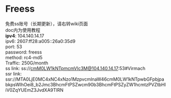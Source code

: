 # Freess
免费ss账号（长期更新），请右转wiki页面<br />
doc内为使用教程<br />
<b>ipv4</b>: 104.140.14.17<br />
ipv6: 2607:ff28:a005::26a0:35d9<br />
port: 53<br />
password: freess<br />
method: rc4-md5<br />
Traffic: 250G/month<br />
ss link: ss://cmM0LW1kNTpmcmVlc3M@104.140.14.17:53#Virmach<br />
ssr link: ssr://MTA0LjE0MC4xNC4xNzo1MzpvcmlnaW46cmM0LW1kNTpwbGFpbjpabkpsWlhOei8_b2Jmc3BhcmFtPSZwcm90b3BhcmFtPSZyZW1hcmtzPVZtbHliV0ZqYUEmZ3JvdXA9TlRN<br />
